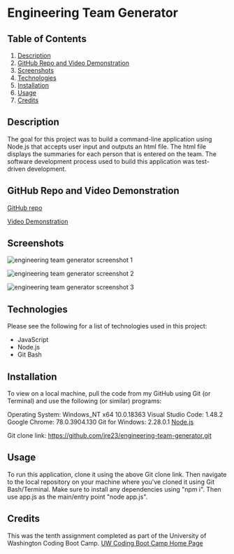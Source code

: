 # Engineering Team Generator

## Table of Contents

1. [Description](#Description)
2. [GitHub Repo and Video Demonstration](#GitHub-Repo-and-Video-Demonstration)
3. [Screenshots](#Screenshots)
4. [Technologies](#Technologies)
5. [Installation](#Installation)
6. [Usage](#Usage)
7. [Credits](#Credits)

## Description

The goal for this project was to build a command-line application using Node.js that accepts user input and outputs an html file. The html file displays the summaries for each person that is entered on the team. The software development process used to build this application was test-driven development.

## GitHub Repo and Video Demonstration

[GitHub repo](https://github.com/jre23/engineering-team-generator)

[Video Demonstration](https://drive.google.com/file/d/1uQFVHzgb5txeK7JMdco0jabsf75Nd6Mb/view)

## Screenshots

![engineering team generator screenshot 1](https://user-images.githubusercontent.com/69170823/98611494-e2356e00-22a6-11eb-916e-f976ac722a57.png)

![engineering team generator screenshot 2](https://user-images.githubusercontent.com/69170823/98611588-085b0e00-22a7-11eb-87b0-64f2a526da4b.png)

![engineering team generator screenshot 3](https://user-images.githubusercontent.com/69170823/98611384-ae5a4880-22a6-11eb-9776-72adea8fb351.png)

## Technologies

Please see the following for a list of technologies used in this project:

* JavaScript
* Node.js
* Git Bash

## Installation

To view on a local machine, pull the code from my GitHub using Git (or Terminal) and use the following (or similar) programs:

Operating System: Windows_NT x64 10.0.18363
Visual Studio Code: 1.48.2
Google Chrome: 78.0.3904.130
Git for Windows: 2.28.0.1
[Node.js](https://nodejs.org/en/)

Git clone link: https://github.com/jre23/engineering-team-generator.git

## Usage

To run this application, clone it using the above Git clone link. Then navigate to the local repository on your machine where you've cloned it using Git Bash/Terminal. Make sure to install any dependencies using "npm i". Then use app.js as the main/entry point "node app.js".

## Credits

This was the tenth assignment completed as part of the University of Washington Coding Boot Camp. [UW Coding Boot Camp Home Page](https://bootcamp.uw.edu/coding/)